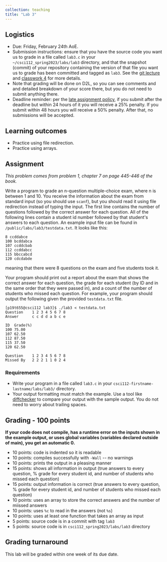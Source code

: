 ```yaml
---
collection: teaching
title: "Lab 3"
---
```


## Logistics
* Due: Friday, February 24th AoE.
* Submission instructions: ensure that you have the source code you want us to
	grade in a file called `lab3.c` in your `~/csci112_spring2023/labs/lab3`
	directory, and that the snapshot (commit) of your repository containing the version of that file you want us to grade has been committed and
	tagged as `lab3`. See the [git lecture](https://lgw2.github.io/teaching/csci112-spring-2023/lectures/lecture2) and [classwork 4](https://lgw2.github.io/teaching/csci112-spring-2023/classwork/classwork4) for more
	details.
* Note that grading will be done on D2L, so you can see comments and
	and detailed breakdown of your score there, but you do not need to submit
	anything there.
* Deadline reminder: per the [late assignment policy](https://lgw2.github.io/teaching/csci112-spring-2023/syllabus/#late-assignment-policies), if you submit after the deadline but within 24 hours of it you will receive a 25% penalty. If you submit within 48 hours you will receive a 50% penalty. After that, no submissions will be accepted.

## Learning outcomes
* Practice using file redirection.
* Practice using arrays.

## Assignment

*This problem comes from problem 1, chapter 7 on page 445-446 of the book.*

Write a program to grade an n-question multiple-choice exam, where n is between
1 and 10. You receive the information about the exam from standard input (so you
should use `scanf`), but you should read it using file redirection instead of
typing the input.
The first line contains the number of questions followed by the correct
answer for each question. All of the following lines contain a student id
number followed by that student's answers to each question. An example input
file can be found in `/public/labs/lab3/testdata.txt`. It looks like this:

```
8 ccddabce
100 bcddabca
107 ccddcbab
112 ccddabcc
115 bbccabcd
120 cdcdabde
```
meaning that there were 8 questions on the exam and five students took it.

Your program should print out a report about the exam that shows the correct
answer for each question, the grade for each student (by ID and in the same
order that they were passed in), and a count of the number of students who
missed each question. For example, your program should output the following
given the provided `testdata.txt` file.
```
[p19t655@csci112 lab3]$ ./lab3 < testdata.txt
Question	1 2 3 4 5 6 7 8
Answer		c c d d a b c e

ID	Grade(%)
100	75.00
107	62.50
112	87.50
115	37.50
120	62.50

Question	1 2 3 4 5 6 7 8
Missed By	2 2 2 1 1 0 2 4
```

### Requirements
* Write your program in a file called `lab3.c` in your
	`csci112-firstname-lastname/labs/lab3/` directory.
* Your output formatting must match the example. Use a tool like
	[diffchecker](https://www.diffchecker.com/) to compare your output with the sample
	output. You do not need to worry about trailing spaces.


## Grading - 100 points
**If your code does not compile, has a runtime error on the inputs shown in the example output,
or uses global variables (variables declared outside of main), you get an
automatic 0.**
* 10 points: code is indented so it is readable
* 10 points: compiles successfully with `-Wall` -- no warnings
* 10 points: prints the output in a pleasing manner
* 15 points: shows all information in output (true answers to every question, %
	grade for every student id, and number of students who missed each
	question)
* 15 points: output information is correct (true answers to every question, %
	grade for every student id, and number of students who missed each
	question)
* 10 points: uses an array to store the correct answers and the number of miissed answers
* 10 points: uses `%c` to read in the answers (not `%s`)
* 10 points: uses at least one function that takes an array as input
* 5 points: source code is in a commit with tag `lab3`
* 5 points: source code is in `csci112_spring2023/labs/lab3` directory

## Grading turnaround
This lab will be graded within one week of its due date.
